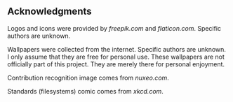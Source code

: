   Acknowledgments
-------------------

Logos and icons were provided by *freepik.com* and *flaticon.com*. Specific authors are unknown.

Wallpapers were collected from the internet. Specific authors are unknown. I only assume that they are free for personal use. These wallpapers are not officially part of this project. They are merely there for personal enjoyment.

Contribution recognition image comes from *nuxeo.com*.

Standards (filesystems) comic comes from *xkcd.com*.

